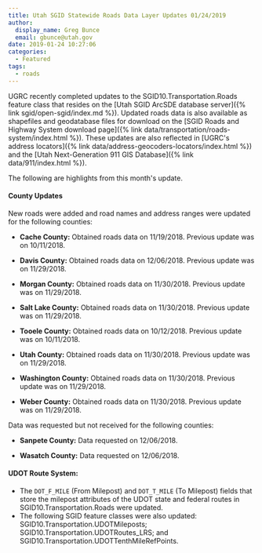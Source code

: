 ```yaml
---
title: Utah SGID Statewide Roads Data Layer Updates 01/24/2019
author:
  display_name: Greg Bunce
  email: gbunce@utah.gov
date: 2019-01-24 10:27:06
categories:
  - Featured
tags:
  - roads
---
```


UGRC recently completed updates to the SGID10.Transportation.Roads feature class that resides on the [Utah SGID ArcSDE database server]({% link sgid/open-sgid/index.md %}). Updated roads data is also available as shapefiles and geodatabase files for download on the [SGID Roads and Highway System download page]({% link data/transportation/roads-system/index.html %}). These updates are also reflected in [UGRC's address locators]({% link data/address-geocoders-locators/index.html %}) and the [Utah Next-Generation 911 GIS Database]({% link data/911/index.html %}).


The following are highlights from this month's update.

#### County Updates
New roads were added and road names and address ranges were updated for the following counties:

- **Cache County:** Obtained roads data on 11/19/2018. Previous update was on 10/11/2018.

- **Davis County:** Obtained roads data on 12/06/2018. Previous update was on 11/29/2018.

- **Morgan County:** Obtained roads data on 11/30/2018. Previous update was on 11/29/2018.

- **Salt Lake County:** Obtained roads data on 11/30/2018. Previous update was on 11/29/2018.

- **Tooele County:** Obtained roads data on 10/12/2018. Previous update was on 10/11/2018.

- **Utah County:** Obtained roads data on 11/30/2018. Previous update was on 11/29/2018.

- **Washington County:** Obtained roads data on 11/30/2018. Previous update was on 11/29/2018.

- **Weber County:** Obtained roads data on 11/30/2018. Previous update was on 11/29/2018.

Data was requested but not received for the following counties:

- **Sanpete County:** Data requested on 12/06/2018.

- **Wasatch County:** Data requested on 12/06/2018.

#### UDOT Route System:

- The `DOT_F_MILE` (From Milepost) and `DOT_T_MILE` (To Milepost) fields that store the milepost attributes of the UDOT state and federal routes in SGID10.Transportation.Roads were updated.
- The following SGID feature classes were also updated: SGID10.Transportation.UDOTMileposts; SGID10.Transportation.UDOTRoutes_LRS; and SGID10.Transportation.UDOTTenthMileRefPoints.
